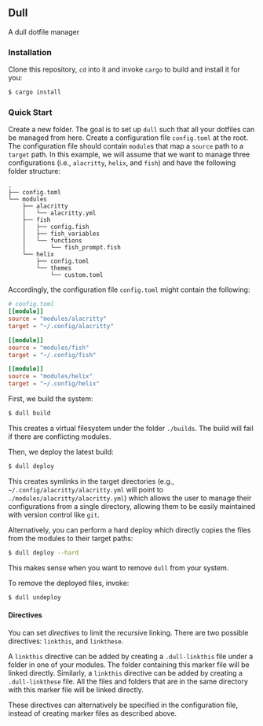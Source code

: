 ## Dull
A dull dotfile manager

### Installation
Clone this repository, `cd` into it and invoke `cargo` to build and install it for you:
```bash
$ cargo install
```

### Quick Start
Create a new folder. The goal is to set up `dull` such that all your dotfiles can be managed from here. 
Create a configuration file `config.toml` at the root. The configuration file should contain `module`s that map a `source` path to a `target` path. In this example, we will assume that we want to manage three configurations (i.e., `alacritty`, `helix`, and `fish`) and have the following folder structure:
```
.
├── config.toml
└── modules
    ├── alacritty
    │   └── alacritty.yml
    ├── fish
    │   ├── config.fish
    │   ├── fish_variables
    │   └── functions
    │       └── fish_prompt.fish
    └── helix
        ├── config.toml
        └── themes
            └── custom.toml
```
Accordingly, the configuration file `config.toml` might contain the following:

```toml
# config.toml
[[module]]
source = "modules/alacritty"
target = "~/.config/alacritty"

[[module]]
source = "modules/fish"
target = "~/.config/fish"

[[module]]
source = "modules/helix"
target = "~/.config/helix"
```

First, we build the system:
```bash
$ dull build
```
This creates a virtual filesystem under the folder `./builds`. The build will fail if there are conflicting modules. 

Then, we deploy the latest build:
```bash
$ dull deploy
```

This creates symlinks in the target directories (e.g., `~/.config/alacritty/alacritty.yml` will point to `./modules/alacritty/alacritty.yml`) which allows the user to manage their configurations from a single directory, allowing them to be easily maintained with version control like `git`. 

Alternatively, you can perform a hard deploy which directly copies the files from the modules to their target paths:

```bash
$ dull deploy --hard
```
This makes sense when you want to remove `dull` from your system.

To remove the deployed files, invoke:
```bash
$ dull undeploy
```

#### Directives
You can set *directive*s to limit the recursive linking. There are two possible directives: `linkthis`, and `linkthese`.

A `linkthis` directive can be added by creating a `.dull-linkthis` file under a folder in one of your modules. The folder containing this marker file will be linked directly. Similarly, a `linkthis` directive can be added by creating a `.dull-linkthese` file. All the files and folders that are in the same directory with this marker file will be linked directly.

These directives can alternatively be specified in the configuration file, instead of creating marker files as described above.
